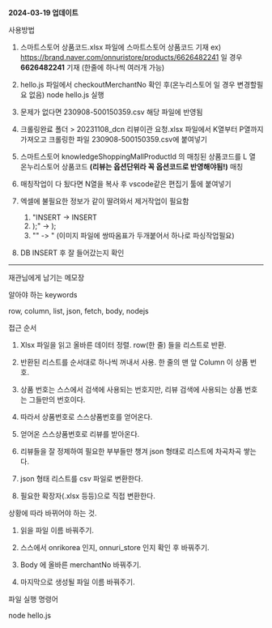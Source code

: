 **2024-03-19 업데이트**

사용방법

1. 스마트스토어 상품코드.xlsx 파일에 스마트스토어 상품코드 기재 ex) https://brand.naver.com/onnuristore/products/6626482241 일 경우 **6626482241** 기재 (한줄에 하나씩 여러개 가능)

2. hello.js 파일에서 checkoutMerchantNo 확인 후(온누리스토어 일 경우 변경할필요 없음) node hello.js 실행

3. 문제가 없다면 230908-500150359.csv 해당 파일에 반영됨

4. 크롤링완료 폴더 > 20231108_dcn 리뷰이관 요청.xlsx 파일에서 K열부터 P열까지 가져오고 크롤링한 파일 230908-500150359.csv에 붙여넣기

5. 스마트스토어 knowledgeShoppingMallProductId 의 매칭된 상품코드를 L 열 온누리스토어 상품코드 **(리뷰는 옵션단위라 꼭 옵션코드로 반영해야됨!)** 매칭

6. 매칭작업이 다 됬다면 N열을 복사 후 vscode같은 편집기 툴에 붙여넣기

7. 엑셀에 불필요한 정보가 같이 딸려와서 제거작업이 필요함
   1) "INSERT -> INSERT
   2) );" -> );
   3) "" -> " (이미지 파일에 쌍따옴표가 두개붙어서 하나로 파싱작업필요)

8. DB INSERT 후 잘 들어갔는지 확인

-----------------------------------------------------------------------------------

재관님에게 남기는 메모장

알아야 하는 keywords

row, column, list, json, fetch, body, nodejs

접근 순서

1. Xlsx 파일을 읽고 올바른 데이터 정렬. row(한 줄) 들을 리스트로 반환.

2. 반환된 리스트를 순서대로 하나씩 꺼내서 사용. 한 줄의 맨 앞 Column 이 상품 번호.

3. 상품 번호는 스스에서 검색에 사용되는 번호지만, 리뷰 검색에 사용되는 상품 번호는 그들만의 번호이다.

4. 따라서 상품번호로 스스상품번호를 얻어온다.

5. 얻어온 스스상품번호로 리뷰를 받아온다.

6. 리뷰들을 잘 정제하여 필요한 부부들만 챙겨 json 형태로 리스트에 차곡차곡 쌓는다.

7. json 형태 리스트를 csv 파일로 변환한다.

8. 필요한 확장자(.xlsx 등등)으로 직접 변환한다.


상황에 따라 바뀌어야 하는 것.

1. 읽을 파일 이름 바꿔주기.

2. 스스에서 onrikorea 인지, onnuri_store 인지 확인 후 바꿔주기.

3. Body 에 올바른 merchantNo 바꿔주기.

4. 마지막으로 생성될 파일 이름 바꿔주기.

파일 실행 명령어

node hello.js











